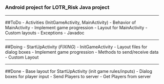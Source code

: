 ### Android project for LOTR_Risk Java project
* * *
##ToDo
    - Activities (InitGameActivity, MainActivity)
    - Behavior of MainActivity
    - Implement game progression
    - Layout for MainActivity
    - Custom layouts
    - Exceptions 
    - Javadoc
* * *
##Doing
    - StartUpActivity (*FIXING*)
    - InitGameActivity
    - Layout files for dialog boxes
    - Implement game progression
    - Methods to send/receive data
    - Custom Layout
* * *
##Done
    - Base layout for StartUpActivity (init game rules/inputs)
    - Dialog boxes for player input
    - Send Players to server
    - Get Players from server
